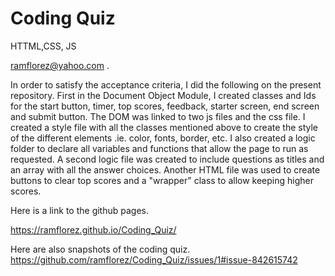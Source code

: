 # Coding Quiz

HTTML,CSS, JS

ramflorez@yahoo.com .

In order to satisfy the acceptance criteria, I did the following on the present repository.
First in the Document Object Module, I created classes and Ids for the start button, timer, top scores, feedback, starter screen, end screen and submit button.
The DOM was linked to two js files and the css file.
I created a style file with all the classes mentioned above to create the style of the different elements .ie. color, fonts, border, etc.
I also created a logic folder to declare all variables and functions that allow the page to run as requested. 
A second logic file was created to include questions as titles and an array with all the answer choices.
Another HTML file was used to create buttons to clear top scores and a "wrapper" class to allow keeping higher scores.

Here is a link to the github pages.

 https://ramflorez.github.io/Coding_Quiz/
 
Here are also snapshots of the coding quiz.
 https://github.com/ramflorez/Coding_Quiz/issues/1#issue-842615742 
 
